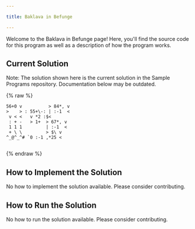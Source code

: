 ```yaml
---

title: Baklava in Befunge

---
```


Welcome to the Baklava in Befunge page! Here, you'll find the source code for this program as well as a description of how the program works.

## Current Solution

Note: The solution shown here is the current solution in the Sample Programs repository. Documentation below may be outdated.

{% raw %}

```Befunge
56+0 v          > 84*, v
>    > : 55+\-: | :-1  <
 v < <   v *2 :$<       
 : + -   > 1+  > 67*, v 
 1 1 1         | :-1  < 
 + \ \         > $\ v   
^_@^_^# `0 :-1 ,*25 <   
                        

```

{% endraw %}

## How to Implement the Solution

No how to implement the solution available. Please consider contributing.

## How to Run the Solution

No how to run the solution available. Please consider contributing.
